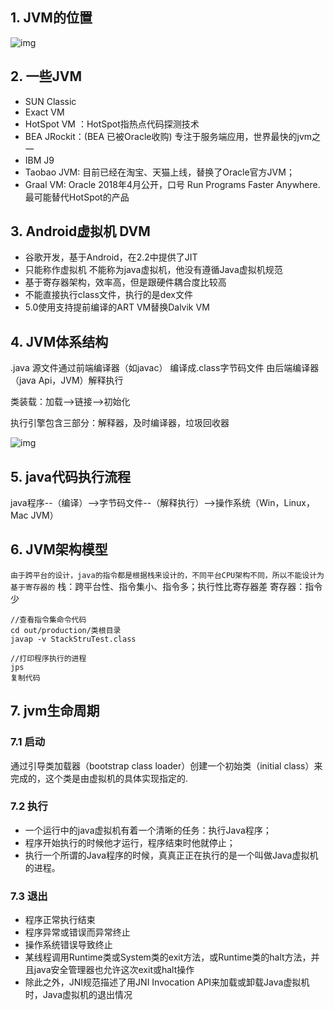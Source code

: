 ## 1. JVM的位置

![img](https://user-gold-cdn.xitu.io/2020/3/18/170ec702fcca6b37?imageView2/0/w/1280/h/960/format/webp/ignore-error/1)



## 2. 一些JVM

- SUN Classic
- Exact VM
- HotSpot VM ：HotSpot指热点代码探测技术
- BEA JRockit：(BEA 已被Oracle收购) 专注于服务端应用，世界最快的jvm之一
- IBM J9
- Taobao JVM: 目前已经在淘宝、天猫上线，替换了Oracle官方JVM；
- Graal VM: Oracle 2018年4月公开，口号 Run Programs Faster Anywhere.最可能替代HotSpot的产品



## 3. Android虚拟机 DVM

- 谷歌开发，基于Android，在2.2中提供了JIT
- 只能称作虚拟机 不能称为java虚拟机，他没有遵循Java虚拟机规范
- 基于寄存器架构，效率高，但是跟硬件耦合度比较高
- 不能直接执行class文件，执行的是dex文件
- 5.0使用支持提前编译的ART VM替换Dalvik VM



## 4. JVM体系结构

.java 源文件通过前端编译器（如javac） 编译成.class字节码文件  由后端编译器（java Api，JVM）解释执行

类装载：加载-->链接-->初始化

执行引擎包含三部分：解释器，及时编译器，垃圾回收器

![img](https://user-gold-cdn.xitu.io/2020/3/18/170ec6cbb7b888f5?imageView2/0/w/1280/h/960/format/webp/ignore-error/1)

## 5. java代码执行流程

java程序--（编译）-->字节码文件--（解释执行）-->操作系统（Win，Linux，Mac JVM）



## 6. JVM架构模型

`由于跨平台的设计，java的指令都是根据栈来设计的，不同平台CPU架构不同，所以不能设计为基于寄存器的`
 栈：跨平台性、指令集小、指令多；执行性比寄存器差
 寄存器：指令少

```shell
//查看指令集命令代码
cd out/production/类根目录
javap -v StackStruTest.class

//打印程序执行的进程
jps
复制代码
```



## 7. jvm生命周期

### 7.1 启动

通过引导类加载器（bootstrap class loader）创建一个初始类（initial class）来完成的，这个类是由虚拟机的具体实现指定的.

### 7.2 执行

- 一个运行中的java虚拟机有着一个清晰的任务：执行Java程序；
- 程序开始执行的时候他才运行，程序结束时他就停止；
- 执行一个所谓的Java程序的时候，真真正正在执行的是一个叫做Java虚拟机的进程。

### 7.3 退出

- 程序正常执行结束
- 程序异常或错误而异常终止
- 操作系统错误导致终止
- 某线程调用Runtime类或System类的exit方法，或Runtime类的halt方法，并且java安全管理器也允许这次exit或halt操作
- 除此之外，JNI规范描述了用JNI Invocation API来加载或卸载Java虚拟机时，Java虚拟机的退出情况